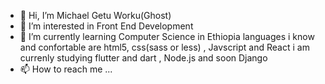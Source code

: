 - 👋 Hi, I’m Michael Getu Worku(Ghost)
- 👀 I’m interested in Front End Development
- 🌱 I’m currently learning Computer Science in Ethiopia
      languages i know and confortable are html5, css(sass or less) , Javscript and React
      i am currenly studying flutter and dart , Node.js and soon Django
- 📫 How to reach me ...

<!---
MichaelGetuWorku/MichaelGetuWorku is a ✨ special ✨ repository because its `README.md` (this file) appears on your GitHub profile.
You can click the Preview link to take a look at your changes.
--->
